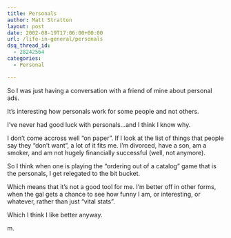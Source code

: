 ```yaml
---
title: Personals
author: Matt Stratton
layout: post
date: 2002-08-19T17:06:00+00:00
url: /life-in-general/personals
dsq_thread_id:
  - 28242564
categories:
  - Personal

---
```

So I was just having a conversation with a friend of mine about personal ads.

It&#8217;s interesting how personals work for some people and not others.

I&#8217;ve never had good luck with personals&#8230;and I think I know why.

I don&#8217;t come accross well &#8220;on paper&#8221;. If I look at the list of things that people say they &#8220;don&#8217;t want&#8221;, a lot of it fits me. I&#8217;m divorced, have a son, am a smoker, and am not hugely financially successful (well, not anymore).

So I think when one is playing the &#8220;ordering out of a catalog&#8221; game that is the personals, I get relegated to the bit bucket.

Which means that it&#8217;s not a good tool for me. I&#8217;m better off in other forms, when the gal gets a chance to see how funny I am, or interesting, or whatever, rather than just &#8220;vital stats&#8221;.

Which I think I like better anyway.

m.